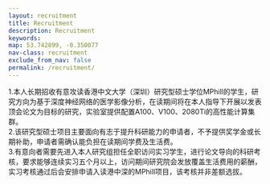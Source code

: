 ```yaml
---
layout: recruitment
title: Recruitment
description: Recruitment
keywords:
map: 53.742899, -0.350077
nav-class: recruitment
exclude_from_nav: false
permalink: /recruitment/
---
```

1.本人长期招收有意攻读香港中文大学（深圳）研究型硕士学位MPhill的学生，研究方向为基于深度神经网络的医学影像分析，在读期间将在本人指导下开展以发表顶会论文为目标的研究，实验室提供配置A100、V100、2080Ti的高性能计算集群。
<br>
2.该研究型硕士项目主要面向有志于提升科研能力的申请者，不予提供奖学金或长期补助，申请者需确认能负担在读期间学费及生活费。
<br>
3.有意向者需要先进入本人研究组担任全职访问实习学生，进行论文导向的科研考核，要求能够连续实习五个月以上，访问期间研究院会发放覆盖生活费用的薪酬，实习考核通过后会安排申请入读港中深的MPhill项目，该考核并非差额选拔。



